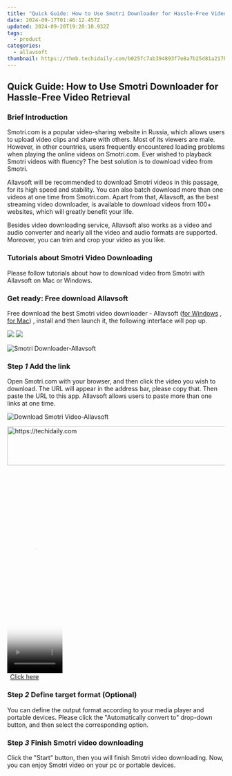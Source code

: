 ```yaml
---
title: "Quick Guide: How to Use Smotri Downloader for Hassle-Free Video Retrieval"
date: 2024-09-17T01:46:12.457Z
updated: 2024-09-20T19:20:10.932Z
tags:
  - product
categories:
  - allavsoft
thumbnail: https://thmb.techidaily.com/b025fc7ab394893f7e8a7b25d81a217b766fc055b9d4d40cb760c793a3b4d35f.jpg
---
```


## Quick Guide: How to Use Smotri Downloader for Hassle-Free Video Retrieval

### Brief Introduction

Smotri.com is a popular video-sharing website in Russia, which allows users to upload video clips and share with others. Most of its viewers are male. However, in other countries, users frequently encountered loading problems when playing the online videos on Smotri.com. Ever wished to playback Smotri videos with fluency? The best solution is to download video from Smotri.

Allavsoft will be recommended to download Smotri videos in this passage, for its high speed and stability. You can also batch download more than one videos at one time from Smotri.com. Apart from that, Allavsoft, as the best streaming video downloader, is available to download videos from 100+ websites, which will greatly benefit your life.

Besides video downloading service, Allavsoft also works as a video and audio converter and nearly all the video and audio formats are supported. Moreover, you can trim and crop your video as you like.

### Tutorials about Smotri Video Downloading

Please follow tutorials about how to download video from Smotri with Allavsoft on Mac or Windows.

### Get ready: Free download Allavsoft

Free download the best Smotri video downloader - Allavsoft ([for Windows](https://tools.techidaily.com/allavsoft/products/) , [for Mac](https://tools.techidaily.com/allavsoft/products/)) , install and then launch it, the following interface will pop up.

[![](https://www.allavsoft.com/how-to/../images/how-to/free-download-win.jpg)](https://tools.techidaily.com/allavsoft/products/) [![](https://www.allavsoft.com/how-to/../images/how-to/free-download-mac.jpg)](https://tools.techidaily.com/allavsoft/products/)

![Smotri Downloader-Allavsoft](https://www.allavsoft.com/how-to/../images/allavsoft/screen-shot-600.jpg)

### Step _1_ Add the link

Open Smotri.com with your browser, and then click the video you wish to download. The URL will appear in the address bar, please copy that. Then paste the URL to this app. Allavsoft allows users to paste more than one links at one time.

![Download Smotri Video-Allavsoft](https://www.allavsoft.com/how-to/../images/how-to/smotri-downloader/download-from-smotri.jpg)

<!-- affiliate ads begin -->
<a href="https://appsumo.8odi.net/c/5597632/2144298/7443" target="_top" id="2144298">
  <img src="//a.impactradius-go.com/display-ad/7443-2144298" border="0" alt="https://techidaily.com" width="728" height="90"/>
</a>
<img height="0" width="0" src="https://appsumo.8odi.net/i/5597632/2144298/7443" style="position:absolute;visibility:hidden;" border="0" />
<!-- affiliate ads end -->

<!-- affiliate ads begin -->
<span id="1975648">
					<video width="128" height="480" style="cursor:pointer"
           poster="//a.impactradius-go.com/display-clicktoplayimage/1975648.png"
           onclick="if(!this.playClicked){this.play();this.setAttribute('controls',true);this.playClicked=true;}">
	   <source src="//a.impactradius-go.com/display-ad/22993-1975648">
	   <img src="//a.impactradius-go.com/display-clicktoplayimage/1975648.png" style="border: none; height: 100%; width: 100%; object-fit: contain">
	</video>
	<div style="width:80px;text-align:center"><a href="javascript:window.open(decodeURIComponent('https%3A%2F%2Fhomestyler.sjv.io%2Fc%2F5597632%2F1975648%2F22993'), '_blank');void(0);">Click here</a></div>
</span>
<img height="0" width="0" src="https://imp.pxf.io/i/5597632/1975648/22993" style="position:absolute;visibility:hidden;" border="0" />
<!-- affiliate ads end -->

### Step _2_ Define target format (Optional)

You can define the output format according to your media player and portable devices. Please click the "Automatically convert to" drop-down button, and then select the corresponding option.

### Step _3_ Finish Smotri video downloading

Click the "Start" button, then you will finish Smotri video downloading. Now, you can enjoy Smotri video on your pc or portable devices.

<ins class="adsbygoogle"
     style="display:block"
     data-ad-format="autorelaxed"
     data-ad-client="ca-pub-7571918770474297"
     data-ad-slot="1223367746"></ins>

<ins class="adsbygoogle"
     style="display:block"
     data-ad-client="ca-pub-7571918770474297"
     data-ad-slot="8358498916"
     data-ad-format="auto"
     data-full-width-responsive="true"></ins>



